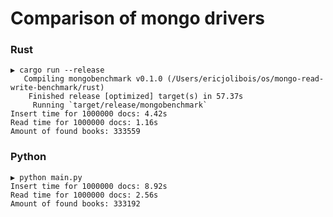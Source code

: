 # Comparison of mongo drivers

### Rust
```console
▶ cargo run --release
   Compiling mongobenchmark v0.1.0 (/Users/ericjolibois/os/mongo-read-write-benchmark/rust)
    Finished release [optimized] target(s) in 57.37s
     Running `target/release/mongobenchmark`
Insert time for 1000000 docs: 4.42s
Read time for 1000000 docs: 1.16s
Amount of found books: 333559
```

### Python
```console
▶ python main.py
Insert time for 1000000 docs: 8.92s
Read time for 1000000 docs: 2.56s
Amount of found books: 333192
```
